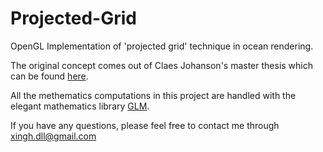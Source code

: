 Projected-Grid
==============

OpenGL Implementation of 'projected grid' technique in ocean rendering.

The original concept comes out of Claes Johanson's master thesis which can be found [here](http://fileadmin.cs.lth.se/graphics/theses/projects/projgrid/). 

All the methematics computations in this project are handled with the elegant mathematics library [GLM](https://github.com/Groovounet/glm).

If you have any questions, please feel free to contact me through [xingh.dll@gmail.com](mailto:xingh.dll@gmail.com)
